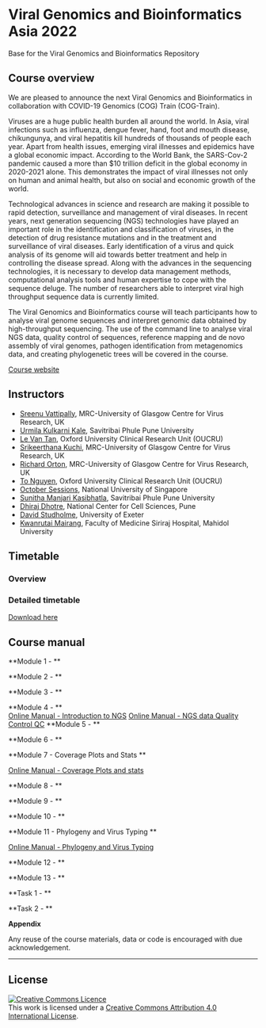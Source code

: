 # Viral Genomics and Bioinformatics Asia 2022
Base for the Viral Genomics and Bioinformatics Repository

## Course overview
We are pleased to announce the next Viral Genomics and Bioinformatics in collaboration with COVID-19 Genomics (COG) Train (COG-Train).

Viruses are a huge public health burden all around the world. In Asia, viral infections such as influenza, dengue fever, hand, foot and mouth disease, chikungunya, and viral hepatitis kill hundreds of thousands of people each year.  Apart from health issues, emerging viral illnesses and epidemics have a global economic impact. According to the World Bank, the SARS-Cov-2 pandemic caused a more than $10 trillion deficit in the global economy in 2020-2021 alone. This demonstrates the impact of viral illnesses not only on human and animal health, but also on social and economic growth of the world.

Technological advances in science and research are making it possible to rapid detection, surveillance and management of viral diseases. In recent years, next generation sequencing (NGS) technologies have played an important role in the identification and classification of viruses, in the detection of drug resistance mutations and in the treatment and surveillance of viral diseases. Early identification of a virus and quick analysis of its genome will aid towards better treatment and help in controlling the disease spread. Along with the advances in the sequencing technologies, it is necessary to develop data management methods, computational analysis tools and human expertise to cope with the sequence deluge. The number of researchers able to interpret viral high throughput sequence data is currently limited.   

The Viral Genomics and Bioinformatics course will teach participants how to analyse  viral genome sequences and interpret genomic data obtained by high-throughput sequencing. The use of the command line to analyse viral NGS data, quality control of sequences, reference mapping and de novo assembly of viral genomes, pathogen identification from metagenomics data, and creating phylogenetic trees will be covered in the course. 

[Course website](https://coursesandconferences.wellcomeconnectingscience.org/event/viral-genomics-and-bioinformatics-asia-20220822/)

## Instructors
- [Sreenu Vattipally](https://www.gla.ac.uk/researchinstitutes/iii/staff/sreenuvattipally/), MRC-University of Glasgow Centre for Virus Research, UK
- [Urmila Kulkarni Kale](https://www.researchgate.net/profile/Urmila_Kulkarni-Kale/), Savitribai Phule Pune University
- [Le Van Tan](), Oxford University Clinical Research Unit (OUCRU)
- [Srikeerthana Kuchi](), MRC-University of Glasgow Centre for Virus Research, UK
- [Richard Orton](https://www.gla.ac.uk/researchinstitutes/iii/staff/richardorton/), MRC-University of Glasgow Centre for Virus Research, UK
- [To Nguyen](), Oxford University Clinical Research Unit (OUCRU)
- [October Sessions](https://sph.nus.edu.sg/faculty-directory/sessions-october-michael/), National University of Singapore
- [Sunitha Manjari Kasibhatla](), Savitribai Phule Pune University
- [Dhiraj Dhotre](), National Center for Cell Sciences, Pune 
- [David Studholme](https://biosciences.exeter.ac.uk/staff/profile/index.php?web_id=david_studholme), University of Exeter
- [Kwanrutai Mairang](), Faculty of Medicine Siriraj Hospital, Mahidol University



## Timetable
### Overview


### Detailed timetable
[Download here]()


## Course manual
**Module 1 - **  

**Module 2 - **  

  
**Module 3 - **  

  
**Module 4 - **  
[Online Manual - Introduction to NGS](Modules/Introduction_to_NGS.md)
[Online Manual - NGS data Quality Control QC](Modules/NGS_file_formats_and_QC.md)
**Module 5 - **  

**Module 6 - **  
 
**Module 7 - Coverage Plots and Stats **  

[Online Manual - Coverage Plots and stats](Modules/Coverage_plots_and_statistics.md)
 
**Module 8 - **  

**Module 9 - **  

**Module 10 - **  
 
**Module 11 - Phylogeny and Virus Typing **  

[Online Manual - Phylogeny and Virus Typing](Modules/Phylogeny_&_Virus_Typing_HandsOnEx.md)

**Module 12 - **  

**Module 13 - **  

  
**Task 1 - **  

**Task 2 - **  

**Appendix**  




Any reuse of the course materials, data or code is encouraged with due acknowledgement.

******
## License
<a rel="license" href="http://creativecommons.org/licenses/by/4.0/"><img alt="Creative Commons Licence" style="border-width:0" src="https://i.creativecommons.org/l/by/4.0/88x31.png" /></a><br />This work is licensed under a <a rel="license" href="http://creativecommons.org/licenses/by/4.0/">Creative Commons Attribution 4.0 International License</a>.

